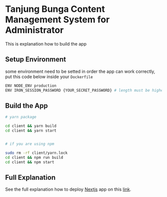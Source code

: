 # Tanjung Bunga Content Management System for Administrator

This is explanation how to build the app

## Setup Environment

some environment need to be setted in order the app can work correctly, put this code below inside your `Dockerfile`

```bash
ENV NODE_ENV production
ENV IRON_SESSION_PASSWORD {YOUR_SECRET_PASSWORD} # length must be higher than 32 chars
```

## Build the App

```bash
# yarn package

cd client && yarn build
cd client && yarn start


# if you are using npm

sudo rm -rf client/yarn.lock
cd client && npm run build
cd client && npm start
```

## Full Explanation

See the full explanation how to deploy [Nextjs](https://nextjs.org) app on this [link](https://nextjs.org/docs/deployment#vercel-recommended).
